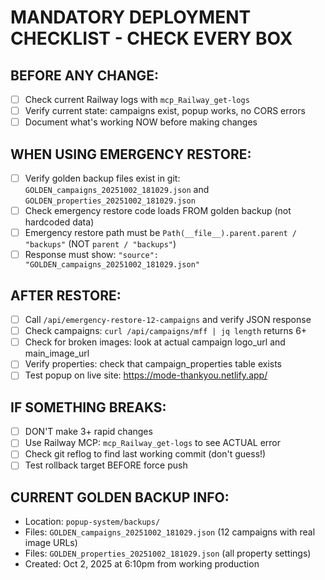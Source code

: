 # MANDATORY DEPLOYMENT CHECKLIST - CHECK EVERY BOX

## BEFORE ANY CHANGE:
- [ ] Check current Railway logs with `mcp_Railway_get-logs`
- [ ] Verify current state: campaigns exist, popup works, no CORS errors
- [ ] Document what's working NOW before making changes

## WHEN USING EMERGENCY RESTORE:
- [ ] Verify golden backup files exist in git: `GOLDEN_campaigns_20251002_181029.json` and `GOLDEN_properties_20251002_181029.json`
- [ ] Check emergency restore code loads FROM golden backup (not hardcoded data)
- [ ] Emergency restore path must be `Path(__file__).parent.parent / "backups"` (NOT `parent / "backups"`)
- [ ] Response must show: `"source": "GOLDEN_campaigns_20251002_181029.json"`

## AFTER RESTORE:
- [ ] Call `/api/emergency-restore-12-campaigns` and verify JSON response
- [ ] Check campaigns: `curl /api/campaigns/mff | jq length` returns 6+
- [ ] Check for broken images: look at actual campaign logo_url and main_image_url
- [ ] Verify properties: check that campaign_properties table exists
- [ ] Test popup on live site: https://mode-thankyou.netlify.app/

## IF SOMETHING BREAKS:
- [ ] DON'T make 3+ rapid changes
- [ ] Use Railway MCP: `mcp_Railway_get-logs` to see ACTUAL error
- [ ] Check git reflog to find last working commit (don't guess!)
- [ ] Test rollback target BEFORE force push

## CURRENT GOLDEN BACKUP INFO:
- Location: `popup-system/backups/`
- Files: `GOLDEN_campaigns_20251002_181029.json` (12 campaigns with real image URLs)
- Files: `GOLDEN_properties_20251002_181029.json` (all property settings)
- Created: Oct 2, 2025 at 6:10pm from working production

